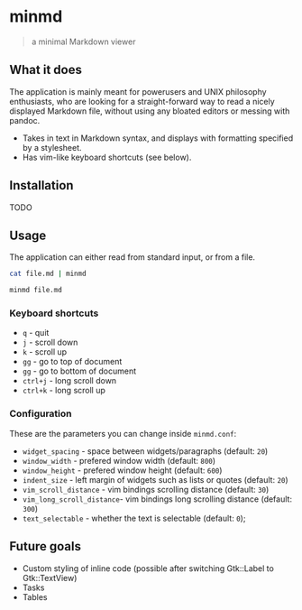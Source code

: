 # minmd
> a minimal Markdown viewer

## What it does

The application is mainly meant for powerusers and UNIX philosophy
enthusiasts, who are looking for a straight-forward way to read 
a nicely displayed Markdown file, without using any bloated editors
or messing with pandoc.

- Takes in text in Markdown syntax, and displays with formatting
specified by a stylesheet.
- Has vim-like keyboard shortcuts (see below).

## Installation

TODO

## Usage

The application can either read from standard input, or from a file.

```sh
cat file.md | minmd
```

```sh
minmd file.md
```

### Keyboard shortcuts

- `q` - quit
- `j` - scroll down
- `k` - scroll up
- `gg` - go to top of document
- `gg` - go to bottom of document
- `ctrl+j` - long scroll down
- `ctrl+k` - long scroll up

### Configuration

These are the parameters you can change inside `minmd.conf`:

- `widget_spacing` - space between widgets/paragraphs (default: `20`)
- `window_width` - prefered window width (default: `800`)
- `window_height` - prefered window height (default: `600`)
- `indent_size` - left margin of widgets such as lists or quotes (default: `20`)
- `vim_scroll_distance` - vim bindings scrolling distance (default: `30`) 
- `vim_long_scroll_distance`- vim bindings long scrolling distance (default: `300`) 
- `text_selectable` - whether the text is selectable (default: `0`);

## Future goals

- Custom styling of inline code (possible after switching Gtk::Label to Gtk::TextView)
- Tasks
- Tables
